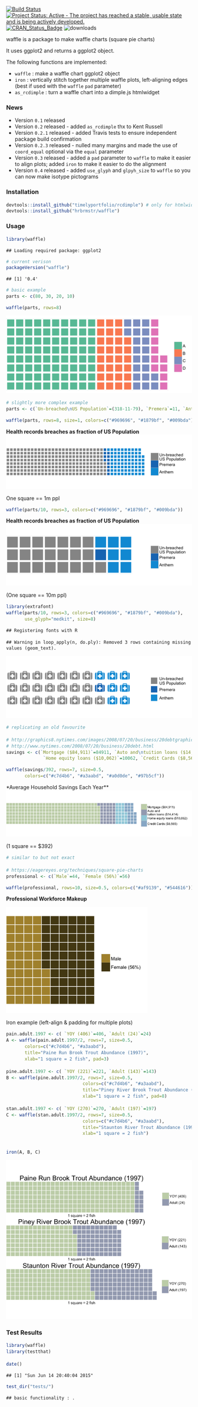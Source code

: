[![Build Status](https://travis-ci.org/hrbrmstr/waffle.svg)](https://travis-ci.org/hrbrmstr/waffle) [![Project Status: Active - The project has reached a stable, usable state and is being actively developed.](http://www.repostatus.org/badges/0.1.0/active.svg)](http://www.repostatus.org/#active) [![CRAN\_Status\_Badge](http://www.r-pkg.org/badges/version/waffle)](http://cran.r-project.org/web/packages/waffle) ![downloads](http://cranlogs.r-pkg.org/badges/grand-total/waffle)

waffle is a package to make waffle charts (square pie charts)

It uses ggplot2 and returns a ggplot2 object.

The following functions are implemented:

-   `waffle` : make a waffle chart ggplot2 object
-   `iron` : vertically stitch together multiple waffle plots, left-aligning edges (best if used with the `waffle` `pad` parameter)
-   `as_rcdimple` : turn a waffle chart into a dimple.js htmlwidget

### News

-   Version `0.1` released
-   Version `0.2` released - added `as_rcdimple` thx to Kent Russell
-   Version `0.2.1` released - added Travis tests to ensure independent package build confirmation
-   Version `0.2.3` released - nulled many margins and made the use of `coord_equal` optional via the `equal` parameter
-   Version `0.3` released - added a `pad` parameter to `waffle` to make it easier to align plots; added `iron` to make it easier to do the alignment
-   Version `0.4` released - added `use_glyph` and `glpyh_size` to `waffle` so you can now make isotype pictograms

### Installation

``` r
devtools::install_github("timelyportfolio/rcdimple") # only for htmlwidget functionality
devtools::install_github("hrbrmstr/waffle")
```

### Usage

``` r
library(waffle)
```

    ## Loading required package: ggplot2

``` r
# current verison
packageVersion("waffle")
```

    ## [1] '0.4'

``` r
# basic example
parts <- c(80, 30, 20, 10)
```

``` r
waffle(parts, rows=8)
```

![](README_files/figure-markdown_github/fig1-1.png)

``` r
# slightly more complex example
parts <- c(`Un-breached\nUS Population`=(318-11-79), `Premera`=11, `Anthem`=79)
```

``` r
waffle(parts, rows=8, size=1, colors=c("#969696", "#1879bf", "#009bda"))
```

**Health records breaches as fraction of US Population** ![](README_files/figure-markdown_github/fig2-1.png)

<smaller>One square == 1m ppl</smaller>

``` r
waffle(parts/10, rows=3, colors=c("#969696", "#1879bf", "#009bda")) 
```

**Health records breaches as fraction of US Population** ![](README_files/figure-markdown_github/fig3-1.png)

<smaller>(One square == 10m ppl)</smaller>

``` r
library(extrafont)
waffle(parts/10, rows=3, colors=c("#969696", "#1879bf", "#009bda"),
       use_glyph="medkit", size=8)
```

    ## Registering fonts with R

    ## Warning in loop_apply(n, do.ply): Removed 3 rows containing missing values (geom_text).

![](README_files/figure-markdown_github/ww2-1.png)

``` r
# replicating an old favourite

# http://graphics8.nytimes.com/images/2008/07/20/business/20debtgraphic.jpg
# http://www.nytimes.com/2008/07/20/business/20debt.html
savings <- c(`Mortgage ($84,911)`=84911, `Auto and\ntuition loans ($14,414)`=14414, 
              `Home equity loans ($10,062)`=10062, `Credit Cards ($8,565)`=8565)
```

``` r
waffle(savings/392, rows=7, size=0.5, 
       colors=c("#c7d4b6", "#a3aabd", "#a0d0de", "#97b5cf"))
```

\*Average Household Savings Each Year\*\* ![](README_files/figure-markdown_github/fig4a-1.png)

<smaller> (1 square == $392)</smaller>

``` r
# similar to but not exact

# https://eagereyes.org/techniques/square-pie-charts
professional <- c(`Male`=44, `Female (56%)`=56)
```

``` r
waffle(professional, rows=10, size=0.5, colors=c("#af9139", "#544616"))
```

**Professional Workforce Makeup**

![](README_files/figure-markdown_github/f5-1.png)

Iron example (left-align & padding for multiple plots)

``` r
pain.adult.1997 <- c( `YOY (406)`=406, `Adult (24)`=24)
A <- waffle(pain.adult.1997/2, rows=7, size=0.5, 
       colors=c("#c7d4b6", "#a3aabd"), 
       title="Paine Run Brook Trout Abundance (1997)", 
       xlab="1 square = 2 fish", pad=3)

pine.adult.1997 <- c( `YOY (221)`=221, `Adult (143)`=143)
B <- waffle(pine.adult.1997/2, rows=7, size=0.5, 
                             colors=c("#c7d4b6", "#a3aabd"), 
                             title="Piney River Brook Trout Abundance (1997)", 
                             xlab="1 square = 2 fish", pad=8)

stan.adult.1997 <- c( `YOY (270)`=270, `Adult (197)`=197)
C <- waffle(stan.adult.1997/2, rows=7, size=0.5, 
                             colors=c("#c7d4b6", "#a3aabd"), 
                             title="Staunton River Trout Abundance (1997)", 
                             xlab="1 square = 2 fish")


iron(A, B, C)
```

![](README_files/figure-markdown_github/f8-1.png)

### Test Results

``` r
library(waffle)
library(testthat)

date()
```

    ## [1] "Sun Jun 14 20:40:04 2015"

``` r
test_dir("tests/")
```

    ## basic functionality : .

